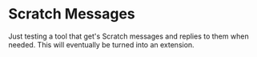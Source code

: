 # Scratch Messages
Just testing a tool that get's Scratch messages and replies to them when needed. This will eventually be turned into an extension.
